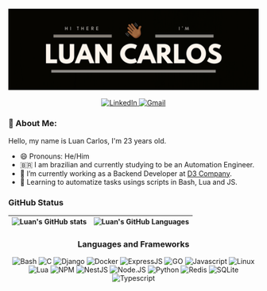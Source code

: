 ![Luan's GitHub Banner](./images/GithubBanner.png)

<p align="center">
  <a href="https://www.linkedin.com/in/luan-carlos-gs/">
    <img src="https://img.shields.io/badge/LinkedIn-0077B5?style=for-the-badge&logo=linkedin&logoColor=white" alt="LinkedIn" />
 </a>
<a href="mailto:luan.carlos.3174@gmail.com">
    <img src="https://img.shields.io/badge/Gmail-D14836?style=for-the-badge&logo=gmail&logoColor=white" alt="Gmail" />
</a>
</p>

### 📝 About Me:

Hello, my name is Luan Carlos, I'm 23 years old.

- 😄 Pronouns: He/Him
- 🇧🇷 I am brazilian and currently studying to be an Automation Engineer.
- 🔭 I’m currently working as a Backend Developer at [D3 Company](https://github.com/d3estudio).
- 🌱 Learning to automatize tasks usings scripts in Bash, Lua and JS.

### GitHub Status

| ![Luan's GitHub stats](https://github-readme-stats.vercel.app/api?username=luancgs&show_icons=true&theme=tokyonight) | ![Luan's GitHub Languages](https://github-readme-stats.vercel.app/api/top-langs/?username=luancgs&theme=tokyonight) |
| :------------------------------------------------------------------------------------------------------------------: | :-----------------------------------------------------------------------------------------------------------------: |

<div align="center">

### Languages and Frameworks

![Bash](https://img.shields.io/badge/Shell_Script-121011?style=for-the-badge&logo=gnu-bash&logoColor=white)
![C](https://img.shields.io/badge/C-00599C?style=for-the-badge&logo=c&logoColor=white)
![Django](https://img.shields.io/badge/Django-092E20?style=for-the-badge&logo=django&logoColor=green)
![Docker](https://img.shields.io/badge/Docker-2CA5E0?style=for-the-badge&logo=docker&logoColor=white)
![ExpressJS](https://img.shields.io/badge/Express.js-000000?style=for-the-badge&logo=express&logoColor=white)
![GO](https://img.shields.io/badge/Go-00ADD8.svg?style=for-the-badge&logo=Go&logoColor=white)
![Javascript](https://img.shields.io/badge/JavaScript-323330?style=for-the-badge&logo=javascript&logoColor=F7DF1E)
![Linux](https://img.shields.io/badge/Linux-FCC624?style=for-the-badge&logo=linux&logoColor=black)
![Lua](https://img.shields.io/badge/Lua-2C2D72?style=for-the-badge&logo=lua&logoColor=white)
![NPM](https://img.shields.io/badge/npm-CB3837?style=for-the-badge&logo=npm&logoColor=white)
![NestJS](https://img.shields.io/badge/nestjs-E0234E?style=for-the-badge&logo=nestjs&logoColor=white)
![Node.JS](https://img.shields.io/badge/Node.js-339933?style=for-the-badge&logo=nodedotjs&logoColor=white)
![Python](https://img.shields.io/badge/Python-3776AB?style=for-the-badge&logo=python&logoColor=white)
![Redis](https://img.shields.io/badge/redis-%23DD0031.svg?&style=for-the-badge&logo=redis&logoColor=white)
![SQLite](https://img.shields.io/badge/SQLite-07405E?style=for-the-badge&logo=sqlite&logoColor=white)
![Typescript](https://img.shields.io/badge/TypeScript-007ACC?style=for-the-badge&logo=typescript&logoColor=white)

</div>
<!--
**luancgs/luancgs** is a ✨ _special_ ✨ repository because its `README.md` (this file) appears on your GitHub profile.

Here are some ideas to get you started:

- 🔭 I’m currently working on ...
- 🌱 I’m currently learning ...
- 👯 I’m looking to collaborate on ...
- 🤔 I’m looking for help with ...
- 💬 Ask me about ...
- 📫 How to reach me: ...
- 😄 Pronouns: ...
- ⚡ Fun fact: ...
  -->
